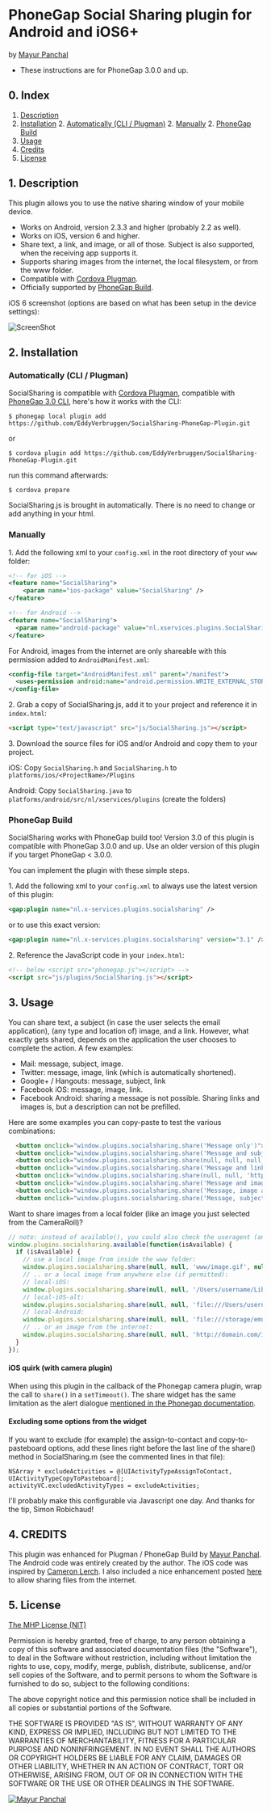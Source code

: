 # PhoneGap Social Sharing plugin for Android and iOS6+

by [Mayur Panchal](http://www.x-services.nl)

* These instructions are for PhoneGap 3.0.0 and up.

## 0. Index

1. [Description](https://github.com/mayurloved/phonegap#1-description)
2. [Installation](https://github.com/mayurloved/phonegap#2-installation)
	2. [Automatically (CLI / Plugman)](https://github.com/mayurloved/phonegap#automatically-cli--plugman)
	2. [Manually](https://github.com/mayurloved/phonegap#manually)
	2. [PhoneGap Build](https://github.com/mayurloved/phonegap#phonegap-build)
3. [Usage](https://github.com/mayurloved/phonegap#3-usage)
4. [Credits](https://github.com/mayurloved/phonegap#4-credits)
5. [License](https://github.com/mayurloved/phonegap#5-license)

## 1. Description

This plugin allows you to use the native sharing window of your mobile device.

* Works on Android, version 2.3.3 and higher (probably 2.2 as well).
* Works on iOS, version 6 and higher.
* Share text, a link, and image, or all of those. Subject is also supported, when the receiving app supports it.
* Supports sharing images from the internet, the local filesystem, or from the www folder.
* Compatible with [Cordova Plugman](https://github.com/apache/cordova-plugman).
* Officially supported by [PhoneGap Build](https://build.phonegap.com/plugins).

iOS 6 screenshot (options are based on what has been setup in the device settings):

![ScreenShot](http://www.excellentwebworld.com/wp-content/uploads/2013/11/sharethis.jpg)

## 2. Installation

### Automatically (CLI / Plugman)
SocialSharing is compatible with [Cordova Plugman](https://github.com/apache/cordova-plugman), compatible with [PhoneGap 3.0 CLI](http://docs.phonegap.com/en/3.0.0/guide_cli_index.md.html#The%20Command-line%20Interface_add_features), here's how it works with the CLI:

```
$ phonegap local plugin add https://github.com/EddyVerbruggen/SocialSharing-PhoneGap-Plugin.git
```
or
```
$ cordova plugin add https://github.com/EddyVerbruggen/SocialSharing-PhoneGap-Plugin.git
```
run this command afterwards:
```
$ cordova prepare
```

SocialSharing.js is brought in automatically. There is no need to change or add anything in your html.

### Manually

1\. Add the following xml to your `config.xml` in the root directory of your `www` folder:
```xml
<!-- for iOS -->
<feature name="SocialSharing">
	<param name="ios-package" value="SocialSharing" />
</feature>
```
```xml
<!-- for Android -->
<feature name="SocialSharing">
  <param name="android-package" value="nl.xservices.plugins.SocialSharing" />
</feature>
```

For Android, images from the internet are only shareable with this permission added to `AndroidManifest.xml`:
```xml
<config-file target="AndroidManifest.xml" parent="/manifest">
  <uses-permission android:name="android.permission.WRITE_EXTERNAL_STORAGE" />
</config-file>
```

2\. Grab a copy of SocialSharing.js, add it to your project and reference it in `index.html`:
```html
<script type="text/javascript" src="js/SocialSharing.js"></script>
```

3\. Download the source files for iOS and/or Android and copy them to your project.

iOS: Copy `SocialSharing.h` and `SocialSharing.h` to `platforms/ios/<ProjectName>/Plugins`

Android: Copy `SocialSharing.java` to `platforms/android/src/nl/xservices/plugins` (create the folders)

### PhoneGap Build

SocialSharing works with PhoneGap build too! Version 3.0 of this plugin is compatible with PhoneGap 3.0.0 and up.
Use an older version of this plugin if you target PhoneGap < 3.0.0.

You can implement the plugin with these simple steps.

1\. Add the following xml to your `config.xml` to always use the latest version of this plugin:
```xml
<gap:plugin name="nl.x-services.plugins.socialsharing" />
```
or to use this exact version:
```xml
<gap:plugin name="nl.x-services.plugins.socialsharing" version="3.1" />
```

2\. Reference the JavaScript code in your `index.html`:
```html
<!-- below <script src="phonegap.js"></script> -->
<script src="js/plugins/SocialSharing.js"></script>
```


## 3. Usage
You can share text, a subject (in case the user selects the email application), (any type and location of) image, and a link.
However, what exactly gets shared, depends on the application the user chooses to complete the action. A few examples:
- Mail: message, subject, image.
- Twitter: message, image, link (which is automatically shortened).
- Google+ / Hangouts: message, subject, link
- Facebook iOS: message, image, link.
- Facebook Android: sharing a message is not possible. Sharing links and images is, but a description can not be prefilled.

Here are some examples you can copy-paste to test the various combinations:
```html
  <button onclick="window.plugins.socialsharing.share('Message only')">message only</button>
  <button onclick="window.plugins.socialsharing.share('Message and subject', 'The subject')">message and subject</button>
  <button onclick="window.plugins.socialsharing.share(null, null, null, 'http://www.x-services.nl')">link only</button>
  <button onclick="window.plugins.socialsharing.share('Message and link', null, null, 'http://www.x-services.nl')">message and link</button>
  <button onclick="window.plugins.socialsharing.share(null, null, 'https://www.google.nl/images/srpr/logo4w.png', null)">image only</button>
  <button onclick="window.plugins.socialsharing.share('Message and image', null, 'https://www.google.nl/images/srpr/logo4w.png', null)">message and image</button>
  <button onclick="window.plugins.socialsharing.share('Message, image and link', null, 'https://www.google.nl/images/srpr/logo4w.png', 'http://www.x-services.nl')">message, image and link</button>
  <button onclick="window.plugins.socialsharing.share('Message, subject, image and link', 'The subject', 'https://www.google.nl/images/srpr/logo4w.png', 'http://www.x-services.nl')">message, subject, image and link</button>
```

Want to share images from a local folder (like an image you just selected from the CameraRoll)?
```javascript
// note: instead of available(), you could also check the useragent (android or ios6+)
window.plugins.socialsharing.available(function(isAvailable) {
  if (isAvailable) {
    // use a local image from inside the www folder:
    window.plugins.socialsharing.share(null, null, 'www/image.gif', null); // succes/error callback params may be added as 5th and 6th param
    // .. or a local image from anywhere else (if permitted):
    // local-iOS:
    window.plugins.socialsharing.share(null, null, '/Users/username/Library/Application Support/iPhone/6.1/Applications/25A1E7CF-079F-438D-823B-55C6F8CD2DC0/Documents/.nl.x-services.appname/pics/img.jpg');
    // local-iOS-alt:
    window.plugins.socialsharing.share(null, null, 'file:///Users/username/Library/Application Support/iPhone/6.1/Applications/25A1E7CF-079F-438D-823B-55C6F8CD2DC0/Documents/.nl.x-services.appname/pics/img.jpg');
    // local-Android:
    window.plugins.socialsharing.share(null, null, 'file:///storage/emulated/0/nl.xservices.testapp/5359/Photos/16832/Thumb.jpg');
    // .. or an image from the internet:
    window.plugins.socialsharing.share(null, null, 'http://domain.com/image.jpg');
  }
});
```

#### iOS quirk (with camera plugin)
When using this plugin in the callback of the Phonegap camera plugin, wrap the call to `share()` in a `setTimeout()`.
The share widget has the same limitation as the alert dialogue [mentioned in the Phonegap documentation](http://docs.phonegap.com/en/2.9.0/cordova_camera_camera.md.html#camera.getPicture_ios_quirks).

#### Excluding some options from the widget
If you want to exclude (for example) the assign-to-contact and copy-to-pasteboard options, add these lines
right before the last line of the share() method in SocialSharing.m (see the commented lines in that file):
```
NSArray * excludeActivities = @[UIActivityTypeAssignToContact, UIActivityTypeCopyToPasteboard];
activityVC.excludedActivityTypes = excludeActivities;
```
I'll probably make this configurable via Javascript one day.
And thanks for the tip, Simon Robichaud!

## 4. CREDITS ##

This plugin was enhanced for Plugman / PhoneGap Build by [Mayur Panchal](http://www.x-services.nl).
The Android code was entirely created by the author.
The iOS code was inspired by [Cameron Lerch](https://github.com/bfcam/phonegap-ios-social-plugin).
I also included a nice enhancement posted [here](https://github.com/bfcam/phonegap-ios-social-plugin/issues/3#issuecomment-21353674) to allow sharing files from the internet.


## 5. License

[The MHP License (NIT)](http://www.excellentwebworld.com/)

Permission is hereby granted, free of charge, to any person obtaining a copy
of this software and associated documentation files (the "Software"), to deal
in the Software without restriction, including without limitation the rights
to use, copy, modify, merge, publish, distribute, sublicense, and/or sell
copies of the Software, and to permit persons to whom the Software is
furnished to do so, subject to the following conditions:

The above copyright notice and this permission notice shall be included in
all copies or substantial portions of the Software.

THE SOFTWARE IS PROVIDED "AS IS", WITHOUT WARRANTY OF ANY KIND, EXPRESS OR
IMPLIED, INCLUDING BUT NOT LIMITED TO THE WARRANTIES OF MERCHANTABILITY,
FITNESS FOR A PARTICULAR PURPOSE AND NONINFRINGEMENT. IN NO EVENT SHALL THE
AUTHORS OR COPYRIGHT HOLDERS BE LIABLE FOR ANY CLAIM, DAMAGES OR OTHER
LIABILITY, WHETHER IN AN ACTION OF CONTRACT, TORT OR OTHERWISE, ARISING FROM,
OUT OF OR IN CONNECTION WITH THE SOFTWARE OR THE USE OR OTHER DEALINGS IN
THE SOFTWARE.


[![Mayur Panchal](http://excellentwebworld.com/wp-content/uploads/2013/07/logo.png)](http://www.excellentwebworld.com/ "Blogging")

